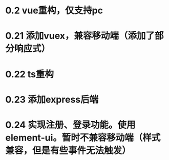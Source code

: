 # 0.2 vue重构，仅支持pc

# 0.21 添加vuex，兼容移动端（添加了部分响应式）

# 0.22 ts重构

# 0.23 添加express后端

# 0.24 实现注册、登录功能。使用element-ui。暂时不兼容移动端（样式兼容，但是有些事件无法触发）
